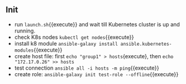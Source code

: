 ## Init
* run `launch.sh`{{execute}} and wait till Kubernetes cluster is up and running.
* check K8s nodes `kubectl get nodes`{{execute}}
* install k8 module `ansible-galaxy install ansible.kubernetes-modules`{{execute}}
* create host file: first `echo "group1" > hosts`{execute}, then `echo "172.17.0.26" >> hosts`
* test connection `ansible all -i hosts -m ping`{{execute}}
* create role: `ansible-galaxy init test-role --offline`{{execute}}
